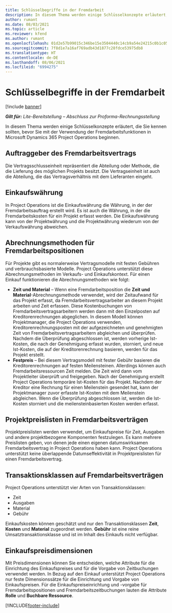 ```yaml
---
title: Schlüsselbegriffe in der Fremdarbeit
description: In diesem Thema werden einige Schlüsselkonzepte erläutert, die für die Fremdarbeits-Auftragsvergabe in Microsoft Dynamics 365 Project Operations gelten.
author: rumant
ms.date: 08/03/2021
ms.topic: article
ms.reviewer: kfend
ms.author: rumant
ms.openlocfilehash: 01d2e57b99015c346be15e3504440c14cb9a54e24215c0b1c052c5112f4b940a
ms.sourcegitcommit: 7f8d1e7a16af769adb43d1877c28fdce53975db8
ms.translationtype: HT
ms.contentlocale: de-DE
ms.lasthandoff: 08/06/2021
ms.locfileid: "6994275"
---
```

# <a name="key-concepts-in-subcontracting"></a>Schlüsselbegriffe in der Fremdarbeit

[!include [banner](../../includes/dataverse-preview.md)]

_**Gilt für:** Lite-Bereitstellung – Abschluss zur Proforma-Rechnungsstellung_

In diesem Thema werden einige Schlüsselkonzepte erläutert, die Sie kennen sollten, bevor Sie mit der Verwendung der Fremdarbeitsfunktionen in Microsoft Dynamics 365 Project Operations beginnen.

## <a name="contracting-unit-on-the-subcontract"></a>Auftraggeber des Fremdarbeitsvertrags

Die Vertragsschlusseinheit repräsentiert die Abteilung oder Methode, die die Lieferung des möglichen Projekts besitzt. Die Vertragseinheit ist auch die Abteilung, die das Vertragsverhältnis mit dem Lieferanten eingeht.

## <a name="purchase-currency"></a>Einkaufswährung

In Project Operations ist die Einkaufswährung die Währung, in der der Fremdarbeitsauftrag erstellt wird. Es ist auch die Währung, in der die Fremdarbeitskosten für ein Projekt erfasst werden. Die Einkaufswährung kann von der Projektwährung und die Projektwährung wiederum von der Verkaufswährung abweichen.

## <a name="billing-methods-on-subcontract-lines"></a>Abrechnungsmethoden für Fremdarbeitspositionen

Für Projekte gibt es normalerweise Vertragsmodelle mit festen Gebühren und verbrauchsbasierte Modelle. Project Operations unterstützt diese Abrechnungsmethoden im Verkaufs- und Einkaufskontext. Für einen Einkauf funktionieren die Abrechnungsmethoden wie folgt:

- **Zeit und Material** – Wenn eine Fremdarbeitsposition die **Zeit und Material**-Abrechnungsmethode verwendet, wird der Zeitaufwand für das Projekt erfasst, da Fremdarbeitsvertragsarbeiter an diesem Projekt arbeiten und Zeit erfassen. Diese Kostenbuchungen von Fremdarbeitsvertragsarbeitern werden dann mit den Einzelposten auf Kreditorenrechnungen abgeglichen. In diesem Modell können Projektmanager, die Project Operations verwenden, Kreditorenrechnungsposten mit der aufgezeichneten und genehmigten Zeit von Fremdarbeitsvertragsarbeitern abgleichen und überprüfen. Nachdem die Überprüfung abgeschlossen ist, werden vorherige Ist-Kosten, die nach der Genehmigung erfasst wurden, storniert, und neue Ist-Kosten, die auf der Kreditorenrechnung basieren, werden für das Projekt erstellt.
- **Festpreis** – Bei diesem Vertragsmodell mit fester Gebühr basieren die Kreditorenrechnungen auf festen Meilensteinen. Allerdings können auch Fremdarbeitsressourcen Zeit melden. Die Zeit wird dann vom Projektleiter überprüft und freigegeben. Nach der Genehmigung erstellt Project Operations temporäre Ist-Kosten für das Projekt. Nachdem der Kreditor eine Rechnung für einen Meilenstein gesendet hat, kann der Projektmanager zuvor erfasste Ist-Kosten mit dem Meilenstein abgleichen. Wenn die Überprüfung abgeschlossen ist, werden die Ist-Kosten storniert und die meilensteinbasierten Kosten werden erfasst.

## <a name="project-price-lists-on-subcontracts"></a>Projektpreislisten in Fremdarbeitsverträgen

Projektpreislisten werden verwendet, um Einkaufspreise für Zeit, Ausgaben und andere projektbezogene Komponenten festzulegen. Es kann mehrere Preislisten geben, von denen jede einen eigenen datumswirksamen Fremdarbeitsvertrag in Project Operations haben kann. Project Operations unterstützt keine überlappende Datumseffektivität in Projektpreislisten für einen Fremdarbeitsvertrag.

## <a name="transaction-classes-on-subcontracts"></a>Transaktionsklassen auf Fremdarbeitsverträgen

Project Operations unterstützt vier Arten von Transaktionsklassen:

- Zeit
- Ausgaben
- Material
- Gebühr

Einkaufskosten können geschätzt und nur den Transaktionsklassen **Zeit**, **Kosten** und **Material** zugeordnet werden. **Gebühr** ist eine reine Umsatztransaktionsklasse und ist im Inhalt des Einkaufs nicht verfügbar.

## <a name="purchase-pricing-dimensions"></a>Einkaufspreisdimensionen

Mit Preisdimensionen können Sie entscheiden, welche Attribute für die Einrichtung des Einkaufspreises und für die Vorgabe von Zeitbuchungen verwendet werden. In Bezug auf den Einkauf unterstützt Project Operations nur feste Dimensionssätze für die Einrichtung und Vorgabe von Einkaufspreisen. Für die Einkaufspreiseinrichtung und -vorgabe für Fremdarbeitspositionen und Fremdarbeitszeitbuchungen lauten die Attribute **Rolle** und **Buchbare Ressource**.

[!INCLUDE[footer-include](../../includes/footer-banner.md)]
